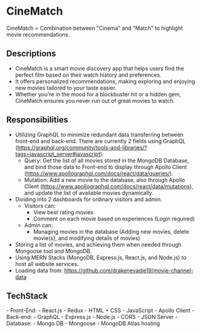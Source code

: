 <h1>CineMatch</h1>

<p>CineMatch = Combination between "Cinema" and "Match" to highlight movie recommendations.</p>

<h2>Descriptions</h2>
<ul>
    <li>CineMatch is a smart movie discovery app that helps users find the perfect film based on their watch history and preferences.</li>
    <li>It offers personalized recommendations, making exploring and enjoying new movies tailored to your taste easier.</li>
    <li>Whether you're in the mood for a blockbuster hit or a hidden gem, CineMatch ensures you never run out of great movies to watch.</li>
</ul>
    
<h2>Responsibilities</h2>

- Utilizing GraphQL to minimize redundant data transferring between front-end and back-end. There are currently 2 fields using GraphQL (https://graphql.org/community/tools-and-libraries/?tags=javascript_server#javascript): 
    - Query: Get the list of all movies stored in the MongoDB Database, and bind those data to Front-end to display through Apollo Client (https://www.apollographql.com/docs/react/data/queries/).
    - Mutation: Add a new movie to the database, also through Apollo Client (https://www.apollographql.com/docs/react/data/mutations), and update the list of available movies dynamically. 
- Dividing into 2 dashboards for ordinary visitors and admin.
    - Visitors can: 
        - View best rating movies
        - Comment on each movie based on experiences (Login required)
    - Admin can:
        - Managing movies in the database (Adding new movies, delete movie(s), and modifying details of movies)
- Storing a list of movies, and achieving them when needed through Mongoose tool and MongoDB. 
- Using MERN Stacks (MongoDB, Express.js, React.js, and Node.js) to host all website services.
- Loading data from: https://github.com/drakenevadie19/movie-channel-data

<h2>TechStack</h2>
- Front-End: 
    - React.js
    - Redux
    - HTML + CSS
    - JavaScript
    - Apollo Client
- Back-end: 
    - GraphQL 
    - Express.js
    - Node.js
    - CORS
    - JSON Server
- Database: 
    - Mongo DB
    - Mongoose 
    - MongoDB Atlas hosting
